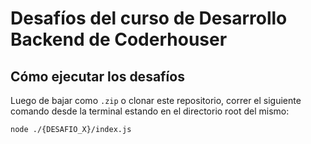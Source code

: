# Desafíos del curso de Desarrollo Backend de Coderhouser

## Cómo ejecutar los desafíos

Luego de bajar como `.zip` o clonar este repositorio,
correr el siguiente comando desde la terminal estando en el directorio root del mismo:

```
node ./{DESAFIO_X}/index.js
```
